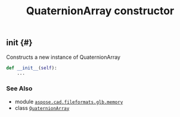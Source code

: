 ﻿---
title: QuaternionArray constructor
second_title: Aspose.CAD for Python via .NET API References
description: 
type: docs
weight: 10
url: /python-net/aspose.cad.fileformats.glb.memory/quaternionarray/__init__/
is_root: false
---

## __init__ {#}

Constructs a new instance of QuaternionArray



```python
def __init__(self):
    ...
```





### See Also
* module [`aspose.cad.fileformats.glb.memory`](../../)
* class [`QuaternionArray`](/cad/python-net/aspose.cad.fileformats.glb.memory/quaternionarray)
